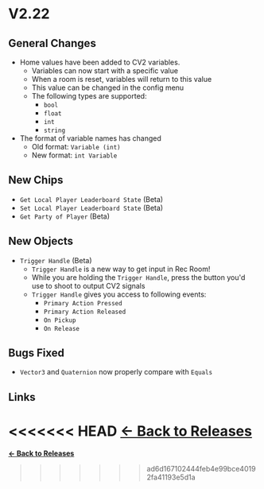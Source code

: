 # V2.22

## General Changes

- Home values have been added to CV2 variables.
  - Variables can now start with a specific value
  - When a room is reset, variables will return to this value
  - This value can be changed in the config menu
  - The following types are supported:
    - `bool`
    - `float`
    - `int`
    - `string`
- The format of variable names has changed
  - Old format: `Variable (int)`
  - New format: `int Variable`

## New Chips

- `Get Local Player Leaderboard State` (Beta)
- `Set Local Player Leaderboard State` (Beta)
- `Get Party of Player` (Beta)

## New Objects

- `Trigger Handle` (Beta)
  - `Trigger Handle` is a new way to get input in Rec Room!
  - While you are holding the `Trigger Handle`, press the button you'd use to shoot to output CV2 signals
  - `Trigger Handle` gives you access to following events:
    - `Primary Action Pressed`
    - `Primary Action Released`
    - `On Pickup`
    - `On Release`

## Bugs Fixed

- `Vector3` and `Quaternion` now properly compare with `Equals`

## Links

<<<<<<< HEAD
**[<- Back to Releases](/releases/)**
=======
**[<- Back to Releases](./)**
>>>>>>> ad6d167102444feb4e99bce40192fa41193e5d1a
